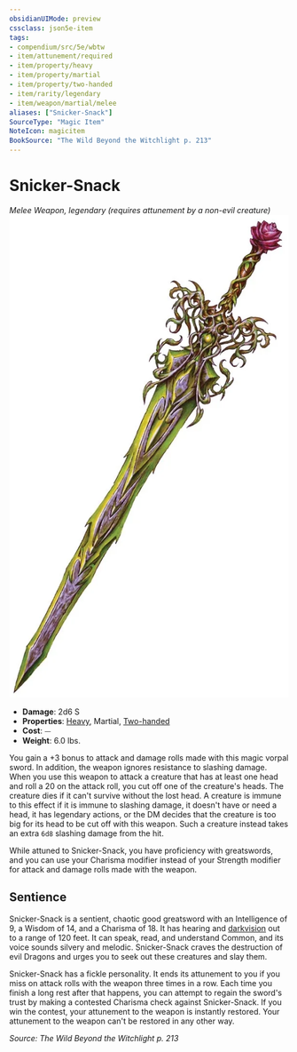 ```yaml
---
obsidianUIMode: preview
cssclass: json5e-item
tags:
- compendium/src/5e/wbtw
- item/attunement/required
- item/property/heavy
- item/property/martial
- item/property/two-handed
- item/rarity/legendary
- item/weapon/martial/melee
aliases: ["Snicker-Snack"]
SourceType: "Magic Item"
NoteIcon: magicitem
BookSource: "The Wild Beyond the Witchlight p. 213"
---
```

# Snicker-Snack
*Melee Weapon, legendary (requires attunement by a non-evil creature)*  
![](https://raw.githubusercontent.com/5etools-mirror-2/5etools-img/main/items/WBtW/Snicker-Snack.webp#right)  

- **Damage**: 2d6 S
- **Properties**: [Heavy](/2-Mechanics/CLI/rules/item-properties.md#Heavy), Martial, [Two-handed](/2-Mechanics/CLI/rules/item-properties.md#Two-handed)
- **Cost**: ⏤
- **Weight**: 6.0 lbs.

You gain a +3 bonus to attack and damage rolls made with this magic vorpal sword. In addition, the weapon ignores resistance to slashing damage. When you use this weapon to attack a creature that has at least one head and roll a 20 on the attack roll, you cut off one of the creature's heads. The creature dies if it can't survive without the lost head. A creature is immune to this effect if it is immune to slashing damage, it doesn't have or need a head, it has legendary actions, or the DM decides that the creature is too big for its head to be cut off with this weapon. Such a creature instead takes an extra `6d8` slashing damage from the hit.

While attuned to Snicker-Snack, you have proficiency with greatswords, and you can use your Charisma modifier instead of your Strength modifier for attack and damage rolls made with the weapon.

## Sentience

Snicker-Snack is a sentient, chaotic good greatsword with an Intelligence of 9, a Wisdom of 14, and a Charisma of 18. It has hearing and [darkvision](/2-Mechanics/CLI/rules/senses.md#darkvision) out to a range of 120 feet. It can speak, read, and understand Common, and its voice sounds silvery and melodic. Snicker-Snack craves the destruction of evil Dragons and urges you to seek out these creatures and slay them.

Snicker-Snack has a fickle personality. It ends its attunement to you if you miss on attack rolls with the weapon three times in a row. Each time you finish a long rest after that happens, you can attempt to regain the sword's trust by making a contested Charisma check against Snicker-Snack. If you win the contest, your attunement to the weapon is instantly restored. Your attunement to the weapon can't be restored in any other way.

*Source: The Wild Beyond the Witchlight p. 213*